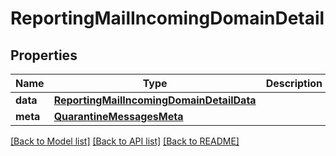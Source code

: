 # ReportingMailIncomingDomainDetail

## Properties
Name | Type | Description | Notes
------------ | ------------- | ------------- | -------------
**data** | [**ReportingMailIncomingDomainDetailData**](ReportingMailIncomingDomainDetailData.md) |  | [optional] 
**meta** | [**QuarantineMessagesMeta**](QuarantineMessagesMeta.md) |  | [optional] 

[[Back to Model list]](../README.md#documentation-for-models) [[Back to API list]](../README.md#documentation-for-api-endpoints) [[Back to README]](../README.md)

